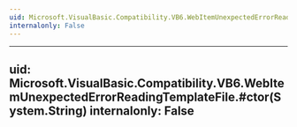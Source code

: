 ```yaml
---
uid: Microsoft.VisualBasic.Compatibility.VB6.WebItemUnexpectedErrorReadingTemplateFile
internalonly: False
---
```


---
uid: Microsoft.VisualBasic.Compatibility.VB6.WebItemUnexpectedErrorReadingTemplateFile.#ctor(System.String)
internalonly: False
---
